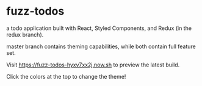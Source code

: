 # fuzz-todos
a todo application built with React, Styled Components, and Redux (in the redux branch).

master branch contains theming capabilities, while both contain full feature set.

Visit https://fuzz-todos-hyxv7xx2j.now.sh to preview the latest build.

Click the colors at the top to change the theme!